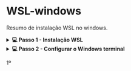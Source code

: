 # WSL-windows

Resumo de instalação WSL no windows.

<details>
<summary><strong>💻 Passo 1 - Instalação WSL</strong></summary>

1º Abra o Windows PowerShell como ADM e execute o comando:

```wsl
wsl --install
```

2º Enquanto instala o WSL abra o Microsoft Store e procure pelo aplicativo:

```terminal
Windows terminal
```

  <details>
    <summary>Imagem do aplicativo - Windows terminal</summary>
    <img src="./images/windows-terminal.png" />
  </details>

- Em seguida instale o aplicativo Windows terminal

3º Quando o WSL for instalado reinicie o computador!

4º Após reiniciar vai aparecer um terminal pedindo para criar um usuario linux, você digita o nome do usuario e a senha para criar, e pronto você já esta com o linux instalado via WSL.

</details>

<details>
<summary><strong>💻 Passo 2 - Configurar o Windows terminal</strong></summary>

1º Abra o Windows terminal digitando na barra de pesquisa "Terminal".

2º Va nas configurações e deixe igual a imagem abaixo

- Em inicialização

<img src="./images/windows-terminal-config.png" />

</details>

<!-- <details>
<summary><strong>💻 Passo 3 - Instalação do OhMyZsh </strong></summary> -->

1º

<!-- </details> -->
